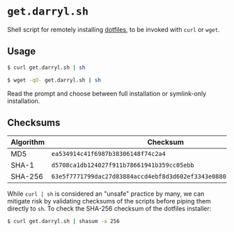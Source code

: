 # `get.darryl.sh`

Shell script for remotely installing [dotfiles](https://github.com/rootbeersoup/dotfiles), to be invoked with `curl` or `wget`.

## Usage

```bash
$ curl get.darryl.sh | sh
```

```bash
$ wget -qO- get.darryl.sh | sh
```

Read the prompt and choose between full installation or symlink-only installation.

## Checksums

Algorithm | Checksum
----------|---------
MD5       | `ea534914c41f6987b38306148f74c2a4`
SHA-1     | `d5708ca1db124027f911b78661941b359cc05ebb`
SHA-256   | `63e5f7771799dac27d83884accd4ebf8d3d602ef3343e0880258537020be4068`


While `curl | sh` is considered an "unsafe" practice by many, we can mitigate risk by validating checksums of the scripts before piping them directly to `sh`. To check the SHA-256 checksum of the dotfiles installer:

```bash
$ curl get.darryl.sh | shasum -a 256
```
